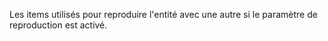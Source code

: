 Les items utilisés pour reproduire l'entité avec une autre si le paramètre de reproduction est activé.